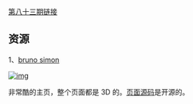 [第八十三期链接](https://github.com/ruanyf/weekly/blob/master/docs/issue-83.md)

## 资源

1、[bruno simon](https://bruno-simon.com/)

[![img](https://camo.githubusercontent.com/a313fb6d1ed19722c374650b4fae7bd02784291ab33352a4ba0dda9f2a833c78/68747470733a2f2f7777772e77616e67626173652e636f6d2f626c6f67696d672f61737365742f3230313931302f6267323031393130323630342e6a7067)](https://camo.githubusercontent.com/a313fb6d1ed19722c374650b4fae7bd02784291ab33352a4ba0dda9f2a833c78/68747470733a2f2f7777772e77616e67626173652e636f6d2f626c6f67696d672f61737365742f3230313931302f6267323031393130323630342e6a7067)

非常酷的主页，整个页面都是 3D 的。[页面源码](https://github.com/brunosimon/folio-2019)是开源的。

